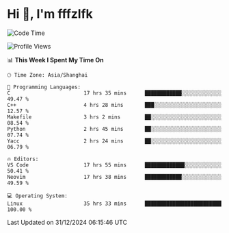 # Hi 👋, I'm fffzlfk

<!--START_SECTION:waka-->
![Code Time](http://img.shields.io/badge/Code%20Time-1%2C076%20hrs%2032%20mins-blue)

![Profile Views](http://img.shields.io/badge/Profile%20Views-0-blue)

📊 **This Week I Spent My Time On** 

```text
🕑︎ Time Zone: Asia/Shanghai

💬 Programming Languages: 
C                        17 hrs 35 mins      ████████████░░░░░░░░░░░░░   49.47 % 
C++                      4 hrs 28 mins       ███░░░░░░░░░░░░░░░░░░░░░░   12.57 % 
Makefile                 3 hrs 2 mins        ██░░░░░░░░░░░░░░░░░░░░░░░   08.54 % 
Python                   2 hrs 45 mins       ██░░░░░░░░░░░░░░░░░░░░░░░   07.74 % 
Yacc                     2 hrs 24 mins       ██░░░░░░░░░░░░░░░░░░░░░░░   06.79 % 

🔥 Editors: 
VS Code                  17 hrs 55 mins      █████████████░░░░░░░░░░░░   50.41 % 
Neovim                   17 hrs 38 mins      ████████████░░░░░░░░░░░░░   49.59 % 

💻 Operating System: 
Linux                    35 hrs 33 mins      █████████████████████████   100.00 % 
```


 Last Updated on 31/12/2024 06:15:46 UTC
<!--END_SECTION:waka-->
